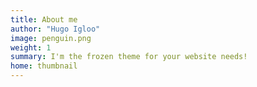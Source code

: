 ```yaml
---
title: About me
author: "Hugo Igloo"
image: penguin.png
weight: 1
summary: I'm the frozen theme for your website needs!
home: thumbnail
---
```


